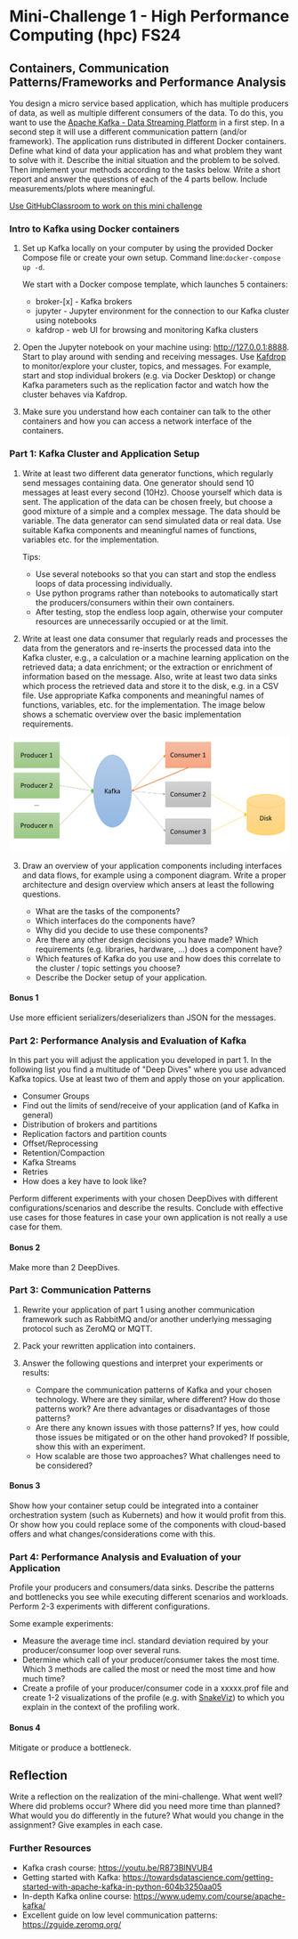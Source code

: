 # Mini-Challenge 1 - High Performance Computing (hpc) FS24

## Containers, Communication Patterns/Frameworks and Performance Analysis

You design a micro service based application, which has multiple producers of data, as well as multiple different consumers of the data. To do this, you want to use the [Apache Kafka - Data Streaming Platform](https://kafka.apache.org/) in a first step. In a second step it will use a different communication pattern (and/or framework). The application runs distributed in different Docker containers. Define what kind of data your application has and what problem they want to solve with it. Describe the initial situation and the problem to be solved. Then implement your methods according to the tasks below. Write a short report and answer the questions of each of the 4 parts bellow. Include measurements/plots where meaningful.

[Use GitHubClassroom to work on this mini challenge](https://classroom.github.com/a/18HqjioC)

### Intro to Kafka using Docker containers

1. Set up Kafka locally on your computer by using the provided Docker Compose file or create your own setup. Command line:`docker-compose up -d`. 

    We start with a Docker compose template, which launches 5 containers:

    * broker-[x] - Kafka brokers
    * jupyter    - Jupyter environment for the connection to our Kafka cluster using notebooks
    * kafdrop    - web UI for browsing and monitoring Kafka clusters

2. Open the Jupyter notebook on your machine using: http://127.0.0.1:8888. Start to play around with sending and receiving messages. Use [Kafdrop]( https://github.com/obsidiandynamics/kafdrop) to monitor/explore your cluster, topics, and messages. For example, start and stop individual brokers (e.g. via Docker Desktop) or change Kafka parameters such as the replication factor and watch how the cluster behaves via Kafdrop.

3. Make sure you understand how each container can talk to the other containers and how you can access a network interface of the containers.

### Part 1: Kafka Cluster and Application Setup

1. Write at least two different data generator functions, which regularly send messages containing data. One generator should send 10 messages at least every second (10Hz). Choose yourself which data is sent. The application of the data can be chosen freely, but choose a good mixture of a simple and a complex message. The data should be variable. The data generator can send simulated data or real data. Use suitable Kafka components and meaningful names of functions, variables etc. for the implementation. 

    Tips:
    * Use several notebooks so that you can start and stop the endless loops of data processing individually.
    * Use python programs rather than notebooks to automatically start the producers/consumers within their own containers.
    * After testing, stop the endless loop again, otherwise your computer resources are unnecessarily occupied or at the limit.

2. Write at least one data consumer that regularly reads and processes the data from the generators and re-inserts the processed data into the Kafka cluster, e.g., a calculation or a machine learning application on the retrieved data; a data enrichment; or the extraction or enrichment of information based on the message. Also, write at least two data sinks which process the retrieved data and store it to the disk, e.g. in a CSV file. Use appropriate Kafka components and meaningful names of functions, variables, etc. for the implementation. The image below shows a schematic overview over the basic implementation requirements.

![Kafka Base Schema](images/kafka-base-schema.png)

3. Draw an overview of your application components including interfaces and data flows, for example using a component diagram. Write a proper architecture and design overview which ansers at least the following questions.
    
      * What are the tasks of the components?
      * Which interfaces do the components have?
      * Why did you decide to use these components? 
      * Are there any other design decisions you have made? Which requirements (e.g. libraries, hardware, ...) does a component have?
      * Which features of Kafka do you use and how does this correlate to the cluster / topic settings you choose?
      * Describe the Docker setup of your application.

#### Bonus 1
Use more efficient serializers/deserializers than JSON for the messages.


### Part 2: Performance Analysis and Evaluation of Kafka

In this part you will adjust the application you developed in part 1. In the following list you find a multitude of "Deep Dives" where you use advanced Kafka topics. Use at least two of them and apply those on your application.   

* Consumer Groups
* Find out the limits of send/receive of your application (and of Kafka in general)
* Distribution of brokers and partitions
* Replication factors and partition counts
* Offset/Reprocessing
* Retention/Compaction
* Kafka Streams
* Retries
* How does a key have to look like?

Perform different experiments with your chosen DeepDives with different configurations/scenarios and describe the results. Conclude with effective use cases for those features in case your own application is not really a use case for them.

#### Bonus 2
Make more than 2 DeepDives.


### Part 3: Communication Patterns

1. Rewrite your application of part 1 using another communication framework such as RabbitMQ and/or another underlying messaging protocol such as ZeroMQ or MQTT.
    
2. Pack your rewritten application into containers.

3. Answer the following questions and interpret your experiments or results: 
      * Compare the communication patterns of Kafka and your chosen technology. Where are they similar, where different? How do those patterns work? Are there advantages or disadvantages of those patterns? 
      * Are there any known issues with those patterns? If yes, how could those issues be mitigated or on the other hand provoked? If possible, show this with an experiment.
      * How scalable are those two approaches? What challenges need to be considered? 

#### Bonus 3
Show how your container setup could be integrated into a container orchestration system (such as Kubernets) and how it would profit from this. Or show how you could replace some of the components with cloud-based offers and what changes/considerations come with this.


### Part 4: Performance Analysis and Evaluation of your Application

Profile your producers and consumers/data sinks. Describe the patterns and bottlenecks you see while executing different scenarios and workloads. Perform 2-3 experiments with different configurations.

  Some example experiments:
  
  * Measure the average time incl. standard deviation required by your producer/consumer loop over several runs.
  * Determine which call of your producer/consumer takes the most time. Which 3 methods are called the most or need the most time and how much time?
  * Create a profile of your producer/consumer code in a xxxxx.prof file and create 1-2 visualizations of the profile (e.g. with [SnakeViz](https://jiffyclub.github.io/snakeviz/)) to which you explain in the context of the profiling work.

#### Bonus 4
Mitigate or produce a bottleneck.


## Reflection

Write a reflection on the realization of the mini-challenge. What went well? Where did problems occur? Where did you need more time than planned? 
What would you do differently in the future? What would you change in the assignment? Give examples in each case.


### Further Resources

* Kafka crash course: https://youtu.be/R873BlNVUB4
* Getting started with Kafka: https://towardsdatascience.com/getting-started-with-apache-kafka-in-python-604b3250aa05
* In-depth Kafka online course: https://www.udemy.com/course/apache-kafka/
* Excellent guide on low level communication patterns: https://zguide.zeromq.org/
